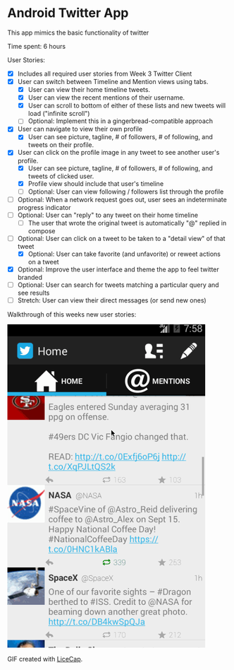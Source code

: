 # Android Twitter App

This app mimics the basic functionality of twitter

Time spent: 6 hours

User Stories:

 * [x] Includes all required user stories from Week 3 Twitter Client
 * [x] User can switch between Timeline and Mention views using tabs.
   * [x] User can view their home timeline tweets.
   * [x] User can view the recent mentions of their username.
   * [x] User can scroll to bottom of either of these lists and new tweets will load ("infinite scroll")
   * [ ] Optional: Implement this in a gingerbread-compatible approach
 * [x] User can navigate to view their own profile
   * [x] User can see picture, tagline, # of followers, # of following, and tweets on their profile.
 * [x] User can click on the profile image in any tweet to see another user's profile.
   * [x] User can see picture, tagline, # of followers, # of following, and tweets of clicked user.
   * [x] Profile view should include that user's timeline
   * [ ] Optional: User can view following / followers list through the profile
 * [ ] Optional: When a network request goes out, user sees an indeterminate progress indicator
 * [ ] Optional: User can "reply" to any tweet on their home timeline
   * [ ] The user that wrote the original tweet is automatically "@" replied in compose
 * [ ] Optional: User can click on a tweet to be taken to a "detail view" of that tweet
   * [x] Optional: User can take favorite (and unfavorite) or reweet actions on a tweet
 * [x] Optional: Improve the user interface and theme the app to feel twitter branded
 * [ ] Optional: User can search for tweets matching a particular query and see results
 * [ ] Stretch: User can view their direct messages (or send new ones)

Walkthrough of this weeks new user stories:

![Video Walkthrough](demo3.gif)

GIF created with [LiceCap](http://www.cockos.com/licecap/).

